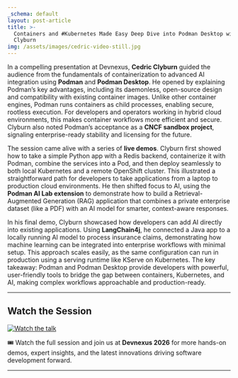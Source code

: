 ```yaml
---
_schema: default
layout: post-article
title: >-
  Containers and #Kubernetes Made Easy Deep Dive into Podman Desktop with Cedric
  Clyburn
img: /assets/images/cedric-video-still.jpg
--- 
```


In a compelling presentation at Devnexus, **Cedric Clyburn** guided the audience from the fundamentals of containerization to advanced AI integration using **Podman** and **Podman Desktop**. He opened by explaining Podman’s key advantages, including its daemonless, open-source design and compatibility with existing container images. Unlike other container engines, Podman runs containers as child processes, enabling secure, rootless execution. For developers and operators working in hybrid cloud environments, this makes container workflows more efficient and secure. Clyburn also noted Podman’s acceptance as a **CNCF sandbox project**, signaling enterprise-ready stability and licensing for the future.  

The session came alive with a series of **live demos**. Clyburn first showed how to take a simple Python app with a Redis backend, containerize it with Podman, combine the services into a Pod, and then deploy seamlessly to both local Kubernetes and a remote OpenShift cluster. This illustrated a straightforward path for developers to take applications from a laptop to production cloud environments. He then shifted focus to AI, using the **Podman AI Lab extension** to demonstrate how to build a Retrieval-Augmented Generation (RAG) application that combines a private enterprise dataset (like a PDF) with an AI model for smarter, context-aware responses.  

In his final demo, Clyburn showcased how developers can add AI directly into existing applications. Using **LangChain4j**, he connected a Java app to a locally running AI model to process insurance claims, demonstrating how machine learning can be integrated into enterprise workflows with minimal setup. This approach scales easily, as the same configuration can run in production using a serving runtime like KServe on Kubernetes. The key takeaway: Podman and Podman Desktop provide developers with powerful, user-friendly tools to bridge the gap between containers, Kubernetes, and AI, making complex workflows approachable and production-ready.  

---

## Watch the Session  

[![Watch the talk](https://img.youtube.com/vi/BHdOs_glitg/0.jpg)](https://www.youtube.com/watch?v=BHdOs_glitg)  

🎟️ Watch the full session and join us at **Devnexus 2026** for more hands-on demos, expert insights, and the latest innovations driving software development forward.  

---

